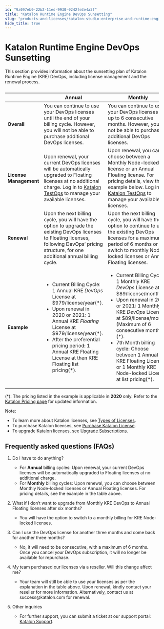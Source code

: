 ```yaml
---
id: "9a097eb0-22b2-11ed-9930-0242fe3e4a3f"
title: "Katalon Runtime Engine DevOps Sunsetting"
slug: "products-and-licenses/katalon-studio-enterprise-and-runtime-engine-licenses/katalon-runtime-engine-devops-sunsetting"
hide_title: true
---
```


# <a id="id" class="anchor_top_offset"/><a id="ariaid-title1" class="anchor_top_offset"/>Katalon Runtime Engine DevOps Sunsetting

<p xmlns="http://www.w3.org/1999/xhtml" className="p">This section provides information about the sunsetting plan of   Katalon Runtime Engine (KRE) DevOps, including license management   and the renewal process.</p> 
<table xmlns="http://www.w3.org/1999/xhtml" className="table"><caption /><colgroup><col /><col /><col /></colgroup><thead className="thead"><tr className><th className="entry anchor_top_offset" id="id__entry__1">       </th><th className="entry anchor_top_offset" id="id__entry__2">         Annual</th><th className="entry anchor_top_offset" id="id__entry__3">Monthly</th></tr></thead><tbody className="tbody"><tr className><td className="entry" headers="id__entry__1 id__entry__2 id__entry__3 ">         <strong className="ph b">Overall</strong>       </td><td className="entry" headers="id__entry__1 id__entry__2 id__entry__3 ">You can continue to use your DevOps licenses until the end of         your billing cycle. However, you will not be able to purchase         additional DevOps licenses.</td><td className="entry" headers="id__entry__1 id__entry__2 id__entry__3 ">You can continue to use your DevOps licenses for up to 6         consecutive months. However, you will not be able to purchase         additional DevOps licenses.</td></tr><tr className><td className="entry" headers="id__entry__1 id__entry__2 id__entry__3 ">         <strong className="ph b">License Management</strong>       </td><td className="entry" headers="id__entry__1 id__entry__2 id__entry__3 ">Upon renewal, your current DevOps licenses will be         automatically upgraded to Floating licenses at no additional         charge. Log in to <a className="xref j-external-link" href="https://testops.katalon.io/" target="_blank">Katalon           TestOps</a> to manage your available licenses.</td><td className="entry" headers="id__entry__1 id__entry__2 id__entry__3 ">Upon renewal, you can choose between a Monthly Node-locked         license or an Annual Floating license. For pricing details, view         the example below. Log in to <a className="xref j-external-link" href="https://testops.katalon.io/" target="_blank">Katalon TestOps</a> to manage         your available licenses.</td></tr><tr className><td className="entry" headers="id__entry__1 id__entry__2 id__entry__3 ">         <strong className="ph b">Renewal</strong>       </td><td className="entry" headers="id__entry__1 id__entry__2 id__entry__3 ">Upon the next billing cycle, you will have the option to         upgrade the existing DevOps licenses to Floating licenses,         following DevOps’ pricing structure, for one additional         annual billing cycle.</td><td className="entry" headers="id__entry__1 id__entry__2 id__entry__3 ">Upon the next billing cycle, you will have the option to         continue to use the existing DevOps licenses for a maximum period         of 6 months or switch to monthly Node-locked licenses or Annual         Floating licenses.</td></tr><tr className><td className="entry" headers="id__entry__1 id__entry__2 id__entry__3 ">         <strong className="ph b">Example</strong>       </td><td className="entry" headers="id__entry__1 id__entry__2 id__entry__3 ">         <ul className="ul"><li className="li">Current Billing Cycle: 1 Annual KRE <em className="ph i">DevOps</em> License at             $979/license/year(*).</li><li className="li">Upon renewal in 2020 or 2021: 1 Annual KRE <em className="ph i">Floating</em>             License at $979/license/year(*).</li><li className="li">After the preferential pricing period: 1 Annual KRE Floating             License at then KRE Floating list pricing(*).</li></ul>       </td><td className="entry" headers="id__entry__1 id__entry__2 id__entry__3 ">         <ul className="ul"><li className="li">Current Billing Cycle: 1 Monthly KRE <em className="ph i">DevOps</em> License at             $89/license/month(*).</li><li className="li">Upon renewal in 2020 or 2021: 1 Monthly KRE <em className="ph i">DevOps</em>             License at $89/license/month (Maximum of 6 consecutive             months)(*).</li><li className="li">7th Month billing cycle: Choose between 1 Annual KRE Floating             License or 1 Monthly KRE Node-locked License at list             pricing(*).</li></ul>       </td></tr></tbody></table> 
<p xmlns="http://www.w3.org/1999/xhtml" className="p">(*): The pricing listed in the example is applicable in   <strong className="ph b">2020</strong> only. Refer to the <a className="xref j-external-link" href="https://www.katalon.com/pricing/" target="_blank">Katalon Pricing page</a>   for updated information.</p> 
<div xmlns="http://www.w3.org/1999/xhtml" className="note note note_note"><span className="note__title">Note:</span> 
  <p className="p">
  </p><ul className="ul"><li className="li">To learn more about Katalon licenses, see <a className="xref" href="/docs/products-and-licenses/katalon-studio-enterprise-and-runtime-engine-licenses/license-overview">Types
        of Licenses</a>.</li><li className="li">To purchase Katalon licenses, see <a className="xref" href="/docs/products-and-licenses/license-administration/purchases-and-billing/purchase-katalon-licenses">Purchase
        Katalon License</a>.</li><li className="li">To upgrade Katalon licenses, see <a className="xref" href="/docs/products-and-licenses/license-administration/purchases-and-billing/upgrade-billing-plan">Upgrade
        Subscriptions</a>.</li></ul>
</div>
    

## <a id="id_1" class="anchor_top_offset"/>Frequently asked questions (FAQs)

    
      
<ol xmlns="http://www.w3.org/1999/xhtml" className="ol">   <li className="li">     <p className="p">Do I have to do anything?</p>     <ul className="ul">       <li className="li">For <strong className="ph b">Annual</strong> billing cycles: Upon renewal, your         current DevOps licenses will be automatically upgraded to Floating         licenses at no additional charge.</li>       <li className="li">For <strong className="ph b">Monthly</strong> billing cycles: Upon renewal, you         can choose between Monthly Node-locked licenses or Annual Floating         licenses. For pricing details, see the example in the table         above.</li>     </ul>   </li>   <li className="li">     <p className="p">What if I don’t want to upgrade from Monthly KRE DevOps to       Annual Floating licenses after six months?</p>     <ul className="ul">       <li className="li">You will have the option to switch to a monthly billing for KRE         Node-locked licenses.</li>     </ul>   </li>   <li className="li">     <p className="p">Can I use the DevOps license for another three months and come       back for another three months?</p>     <ul className="ul">       <li className="li">No, it will need to be consecutive, with a maximum of 6 months.         Once you cancel your DevOps subscription, it will no longer be         available for repurchase.</li>     </ul>   </li>   <li className="li">     <p className="p">My team purchased our licenses via a reseller. Will this change       affect me?</p>     <ul className="ul">       <li className="li">Your team will still be able to use your licenses as per the         explanation in the table above. Upon renewal, kindly contact your         reseller for more information. Alternatively, contact us at         success@katalon.com for renewal.</li>     </ul>   </li>   <li className="li">     <p className="p">Other inquiries</p>     <ul className="ul">       <li className="li">For further support, you can submit a ticket at our support         portal: <a className="xref j-external-link" href="https://support.katalon.com/hc/en-us" target="_blank">Katalon           Support</a>.</li>     </ul>   </li> </ol> 
    
  
